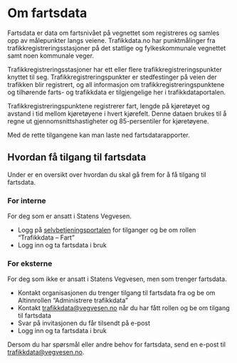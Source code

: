 # Om fartsdata

Fartsdata er data om fartsnivået på vegnettet som registreres og samles opp av målepunkter langs veiene. Trafikkdata.no har punktmålinger fra trafikkregistreringsstasjoner på det statlige og fylkeskommunale vegnettet samt noen kommunale veger.

Trafikkregistreringsstasjoner har ett eller flere trafikkregistreringspunkter knyttet til seg. Trafikkregistreringspunkter er stedfestinger på veien der trafikken blir registrert, og all informasjon om trafikkregistreringspunktene og tilhørende farts- og trafikkdata er tilgjengelige her i trafikkdataportalen.

Trafikkregistreringspunktene registrerer fart, lengde på kjøretøyet og avstand i tid mellom kjøretøyene i hvert kjørefelt. Denne dataen brukes til å regne ut gjennomsnittshastigheter og 85-persentiler for kjøretøyene.

Med de rette tilgangene kan man laste ned fartsdatarapporter.

## Hvordan få tilgang til fartsdata
Under er en oversikt over hvordan du skal gå frem for å få tilgang til fartsdata.

### For interne
For deg som er ansatt i Statens Vegvesen.

* Logg på [selvbetjeningsportalen](https://www.vegvesen.no/idportalen/selvbetjening/) for tilganger og be om rollen “Trafikkdata – Fart”
* Logg inn og ta fartsdata i bruk

### For eksterne
For deg som ikke er ansatt i Statens Vegvesen, men som trenger fartsdata.

* Kontakt organisasjonen du trenger tilgang til fartsdata fra og be om Altinnrollen “Administrere trafikkdata”
* Kontakt trafikkdata@vegvesen.no når du har fått rollen og be om tilgang til fartsdata
* Svar på invitasjonen du får tilsendt på e-post
* Logg inn og ta fartsdata i bruk

Dersom du har spørsmål eller andre behov for fartsdata, send en e-post til trafikkdata@vegvesen.no.
